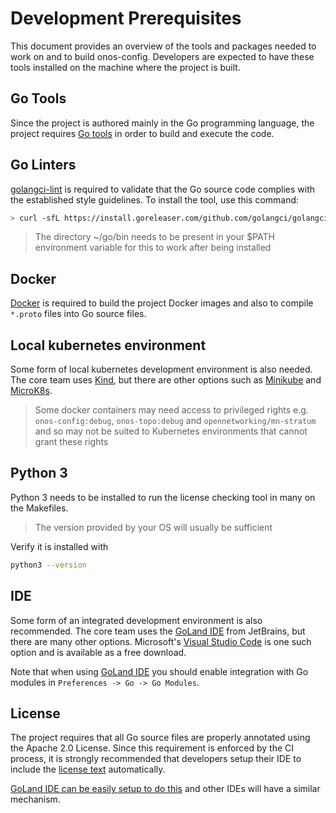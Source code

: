 # Development Prerequisites
This document provides an overview of the tools and packages needed to work on and to build onos-config.
Developers are expected to have these tools installed on the machine where the project is built.

## Go Tools
Since the project is authored mainly in the Go programming language, the project requires [Go tools] 
in order to build and execute the code.

## Go Linters
[golangci-lint] is required to validate that the Go source code complies with the established style 
guidelines. To install the tool, use this command:
```bash
> curl -sfL https://install.goreleaser.com/github.com/golangci/golangci-lint.sh | sh -s -- -b $(go env GOPATH)/bin latest
```
> The directory ~/go/bin needs to be present in your $PATH environment variable
>for this to work after being installed 

## Docker
[Docker] is required to build the project Docker images and also to compile `*.proto` files into Go source files.

## Local kubernetes environment
Some form of local kubernetes development environment is also needed.
The core team uses [Kind], but there are other options such as [Minikube] and [MicroK8s].
> Some docker containers may need access to privileged rights e.g. `onos-config:debug`,
> `onos-topo:debug` and `opennetworking/mn-stratum` and so may not be suited to
> Kubernetes environments that cannot grant these rights

## Python 3
Python 3 needs to be installed to run the license checking tool in many on the Makefiles.
> The version provided by your OS will usually be sufficient

Verify it is installed with
```bash
python3 --version
```  

## IDE
Some form of an integrated development environment is also recommended.
The core team uses the [GoLand IDE] from JetBrains, but there are many other options. 
Microsoft's [Visual Studio Code] is one such option and is available as a free download.

Note that when using [GoLand IDE] you should enable integration with Go modules in `Preferences -> Go -> Go Modules`.

## License
The project requires that all Go source files are properly annotated using the Apache 2.0 License.
Since this requirement is enforced by the CI process, it is strongly recommended that developers
setup their IDE to include the [license text](https://github.com/onosproject/onos-config/blob/master/build/licensing/boilerplate.go.txt)
automatically.

[GoLand IDE can be easily setup to do this](license_goland.md) and other IDEs will have a similar mechanism.


[Go tools]: https://golang.org/doc/install
[golangci-lint]: https://github.com/golangci/golangci-lint
[Docker]: https://docs.docker.com/install/
[Kind]: https://github.com/kubernetes-sigs/kind
[Minikube]: https://kubernetes.io/docs/tasks/tools/install-minikube/
[MicroK8s]: https://microk8s.io/
[GoLand IDE]: https://www.jetbrains.com/go/
[Visual Studio Code]: https://code.visualstudio.com
